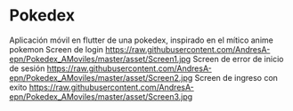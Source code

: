 # Pokedex
Aplicación móvil en flutter de una pokedex, inspirado en el mítico anime pokemon 
Screen de login 
https://raw.githubusercontent.com/AndresA-epn/Pokedex_AMoviles/master/asset/Screen1.jpg 
Screen de error de inicio de sesión 
https://raw.githubusercontent.com/AndresA-epn/Pokedex_AMoviles/master/asset/Screen2.jpg 
Screen de ingreso con exito https://raw.githubusercontent.com/AndresA-epn/Pokedex_AMoviles/master/asset/Screen3.jpg
